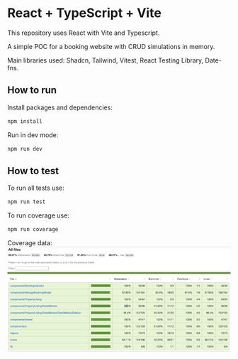 # React + TypeScript + Vite

This repository uses React with Vite and Typescript.

A simple POC for a booking website with CRUD simulations in memory.

Main libraries used: Shadcn, Tailwind, Vitest, React Testing Library, Date-fns.

## How to run

Install packages and dependencies:

```js
npm install
```

Run in dev mode:
```js
npm run dev
```

## How to test

To run all tests use:
```js
npm run test
```

To run coverage use:
```js
npm run coverage
```

Coverage data:
![image info](/public/coverage.png)
